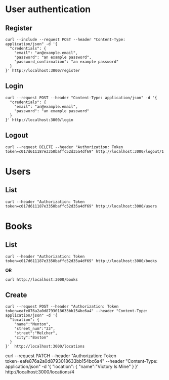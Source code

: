 # User authentication

## Register

```
curl --include --request POST --header "Content-Type: application/json" -d '{
  "credentials": {
    "email": "an@example.email",
    "password": "an example password",
    "password_confirmation": "an example password"
  }
}' http://localhost:3000/register
```

## Login

```
curl --request POST --header "Content-Type: application/json" -d '{
  "credentials": {
    "email": "an@example.email",
    "password": "an example password"
  }
}' http://localhost:3000/login
```

## Logout

```
curl --request DELETE --header "Authorization: Token token=c017d611187e3350baffc52d35a4df69" http://localhost:3000/logout/1
```

# Users

## List

```
curl --header "Authorization: Token token=c017d611187e3350baffc52d35a4df69" http://localhost:3000/users
```

# Books

## List

```
curl --header "Authorization: Token token=c017d611187e3350baffc52d35a4df69" http://localhost:3000/books
```

**OR**

```
curl http://localhost:3000/books
```

## Create

```
curl --request POST --header "Authorization: Token token=eafe876a2a0d8793018633bb154bc6a4" --header "Content-Type: application/json" -d '{
  "location": {
    "name":"Menton",
    "street_num":"33",
    "street":"Melcher",
    "city":"Boston"
  }
}'  http://localhost:3000/locations
```

curl --request PATCH --header "Authorization: Token token=eafe876a2a0d8793018633bb154bc6a4" --header "Content-Type: application/json" -d '{   "location": {      "name":"Victory Is Mine"   } }'  http://localhost:3000/locations/4

